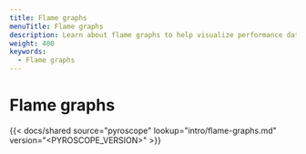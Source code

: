 ```yaml
---
title: Flame graphs
menuTitle: Flame graphs
description: Learn about flame graphs to help visualize performance data.
weight: 400
keywords:
  - Flame graphs
---
```


# Flame graphs

[//]: # 'Shared content for intro to flame graphs.'
[//]: # 'This content is located in /pyroscope/docs/sources/shared/intro/flame-graphs.md'

{{< docs/shared source="pyroscope" lookup="intro/flame-graphs.md" version="<PYROSCOPE_VERSION>" >}}